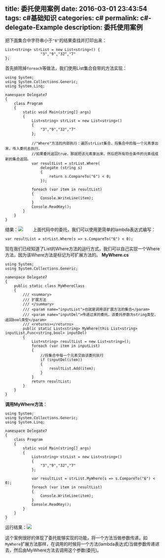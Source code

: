 title: 委托使用案例
date: 2016-03-01 23:43:54
tags: c#基础知识
categories: c#
permalink: c#-delegate-Example
description: 委托使用案例
---
把下面集合中字符串小于`"6"`的结果查找并打印出来：
```
List<string> strList = new List<string>() { 
                "3","9","32","7"
};
```

首先排除掉`foreach`等做法，我们使用List集合自带的方法实现：
```
using System;
using System.Collections.Generic;
using System.Linq;

namespace Delegate7
{
    class Program
    {
        static void Main(string[] args)
        {
            List<string> strList = new List<string>()
            {
                "3","9","32","7"
            };

            //"Where"方法的内部执行：遍历strList集合，将集合中的每一个元素拿出来，传入委托去执行，
            //如果委托返回true，那就把该元素拿出来，然后把所有符合条件的元素组成新的集合返回。
            var resultList = strList.Where(
                delegate (string s) 
                {
                    return s.CompareTo("6") < 0;
                });

            foreach (var item in resultList)
            {
                Console.WriteLine(item);
            }
            Console.ReadKey();
        }
    }
}
```
<!--more-->
结果：![](http://ww2.sinaimg.cn/mw690/c55a7aeejw1f1ht2mkuzzj20g306ljr7.jpg)
　　上面代码中的委托，我们可以使用更简单的lambda表达式编写：
```
var resultList = strList.Where(s => s.CompareTo("6") < 0);
```

现在我们已经知道了List的Where方法的运行方式，我们可以自己实现一个Where方法，因为该Where方法是标记为可扩展方法的。
**MyWhere.cs**
```
using System;
using System.Collections.Generic;

namespace Delegate7
{
    public static class MyWhereClass
    {
        /// <summary>
        /// 扩展方法
        /// </summary>
        /// <param name="inputList">也就是调用该扩展方法的集合</param>
        /// <param name="inputDel">传递过来的委托，该委托参数为string类型，返回bool类型</param>
        /// <returns></returns>
        public static List<string> MyWhere(this List<string> inputList,Func<string,bool> inputDel)
        {
            List<string> resultList = new List<string>();
            foreach (var item in inputList)
            {
                //将集合中每一个元素交由该委托执行
                if (inputDel(item))
                {
                    resultList.Add(item);
                }
            }
            return resultList;
        }
    }
}
```
**调用MyWhere方法**：
```
using System;
using System.Collections.Generic;
using System.Linq;

namespace Delegate7
{
    class Program
    {
        static void Main(string[] args)
        {
            List<string> strList = new List<string>()
            {
                "3","9","32","7"
            };
            
            var resultList = strList.MyWhere(s => s.CompareTo("6") < 0);
            foreach (var item in resultList)
            {
                Console.WriteLine(item);
            }
            Console.ReadKey();
        }
    }
}
```
运行结果：![](http://ww2.sinaimg.cn/mw690/c55a7aeejw1f1ht2mkuzzj20g306ljr7.jpg)

这个案例很好的体现了委托能够实现的功能，将一个方法当做参数传递，如`MyWhere`扩展方法那样，在调用的时候将一个方法(lambda表达式)当做参数传递进去，然后由MyWhere方法去调用这个参数(委托)。